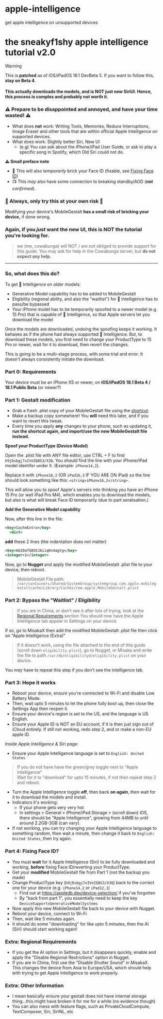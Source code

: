 # apple-intelligence
get apple intelligence on unsupported devices


# the sneakyf1shy apple intelligence tutorial v2.0

> [!WARNING]
> This is **patched** as of iOS/iPadOS 18.1 DevBeta 5. If you want to follow this, **stay on Beta 4**.


#### This actually downloads the models, and is NOT just new SiriUI. Hence, this process is complex and **probably not worth it.**

### ⚠️ Prepare to be disappointed and annoyed, and have your time wasted! ⚠️
- What does **not** work: Writing Tools, Memories, Reduce Interruptions, Image Eraser and other tools that are within official Apple Intelligence on supported devices.
- What does work: Slightly better Siri, New UI
  - (e.g) You can ask about the iPhone/iPad User Guide, or ask to play a specific song in Spotify, which Old Siri could not do.

**⚠️ Small preface note**
- 🧱 This will also _temporarily_ brick your Face ID (fixable, see [Fixing Face ID](#Part-4-Fixing-Face-ID))
- 📺 This _may_ also have some connection to breaking standby/AOD (_**not** confirmed_).

### 🚧 Always, only try this at your own risk 🚧
Modifying your device's MobileGestalt **has a small risk of bricking your device,** if done wrong.

### Again, if you _just_ want the new UI, this is **NOT** the tutorial you're looking for.

> we (me, cowabunga) will NOT / are not obliged to provide support for this guide. You may ask for help in the Cowabunga server, but **do not expect any help.**
---

### So, what does this do?
To get  Intelligence on older models:
- Generative Model capability has to be added to MobileGestalt
- Eligibility (regional ability, and also the "waitlist") for  Intelligence has to pass/be bypassed
- Your iPhone model has to be temporarily spoofed to a newer model (e.g. 15 Pro) that is capable of  Intelligence, so that Apple servers let you download the model

Once the models are downloaded, undoing the spoofing keeps it working. It behaves as if the phone had always supported  Intelligence.
But, to download these models, you first need to change your ProductType to 15 Pro or newer, wait for it to download, then revert the changes.

This is going to be a multi-stage process, with some trial and error. It doesn't always consistently initiate the download.


### Part 0: Requirements
Your device must be an iPhone XS or newer, on **iOS/iPadOS 18.1 Beta 4 / 18.1 Public Beta** (or newer?)

### Part 1: Gestalt modification
- Grab a fresh .plist copy of your MobileGestalt file using the [shortcut](https://www.icloud.com/shortcuts/e2077174cc424253a24164a1df674ac4).
- Make a backup copy somewhere! You **will** need this later, and if you want to revert this tweak.
- Every time you apply **any** changes to your phone, such as updating it, **run the shortcut again, and import/use the new MobileGestalt file instead.**

**Spoof your ProductType (Device Model)**

Open the .plist file with ANY file editor, use CTRL + F to find `h9jDsbgj7xIVeIQ8S3/X3Q`. You should find the line with your iPhone/iPad model identifer under it. (Example: `iPhone14,2`).

Replace it with `iPhone16,2` (OR `iPad16,3` IF YOU ARE ON iPad) so the line should look something like this: `<string>iPhone16,2</string>`.

This will allow you to spoof Apple's servers into thinking you have an iPhone 15 Pro (or well iPad Pro M4), which enables you to download the models, but also is what will break Face ID temporarily (due to part seralisation.)

**Add the Generative Model capability**

Now, after this line in the file:
```xml
<key>CacheExtra</key>
  <dict>
```
**add** these 2 lines (the indentation does not matter)
```xml
<key>A62OafQ85EJAiiqKn4agtg</key>
<integer>1</integer>
```

Now, go to **Nugget** and apply the modified MobileGestalt .plist file to your device, then reboot.
> MobileGestalt File path: `/var/containers/Shared/SystemGroup/systemgroup.com.apple.mobilegestaltcache/Library/Caches/com.apple.MobileGestalt.plist`



### Part 2: Bypass the "Waitlist" / Eligibility
> If you are in China, or don't see it after lots of trying, look at the [Regional Requirements](#extra-regional-requirements) section
You should now have the Apple Intelligence tab appear in Settings on your device.

If so, go to MisakaX then add the modified MobileGestalt .plist file then click on "Apple Intelligence (Extra)"

> If it doesn't work, using the file attached to the end of this guide (scroll down `eligibility.plist`), go to Nugget, or Misaka and write the file to path `/var/db/eligibilityd/eligibility.plist` on your device.

You _may_ have to repeat this step if you don't see the intelligence tab.

### Part 3: Hope it works
- Reboot your device, ensure you're connected to Wi-Fi and disable Low Battery Mode. 
- Then, wait upto 5 minutes to let the phone fully boot up, then close the Settings App then reopen it.
- Ensure your device's region is set to the US, and the language is US English.
- Ensure your Apple ID is NOT an EU account, if it is then just sign out of iCloud entirely. If still not working, redo step 2, and or make a non-EU apple ID.

_Inside Apple Intelligence & Siri page:_
- Ensure your Apple Intelligence language is set to `English: United States`

> If you do not have have the green/grey toggle next to "Apple Intelligence"  
> Wait for it to "download" for upto 15 minutes, if not then repeat step 2 and reboot.

- Turn the Apple Intelligence toggle **off**, then back **on again**, then wait for it to download the models and install.
- Indicators it's working:
    - If your phone gets very very hot
    - In settings > General > iPhone/iPad Storage > (scroll down) iOS, there should be "Apple Intelligence", growing from 44MB to until around 2.2GB-3GB (can vary).
- If not working, you can try changing your Apple Intelligence language to something random, then wait a minute, then change it back to `English: United States`, then try again.

### Part 4: Fixing Face ID?
- You must **wait** for it Apple Intelligence (Siri) to be fully downloaded and working, **before** fixing Face ID/reverting your ProductType.
- Get your **modified** MobileGestalt file from Part 1 (not the backup you made)
- Change ProductType key (`h9jDsbgj7xIVeIQ8S3/X3Q`) back to the correct one for your device (e.g. `iPhone14,2` or `iPad12,1`)
    - Find out at https://appledb.dev/device-selection/ if you've forgotten
    - By "back from part 1", you essentially need to keep the key `DeviceSupportsGenerativeModelSystems`
- Now apply this new MobileGestalt file back to your device with Nugget.
- Reboot your device, connect to Wi-Fi
- Then, wait like 5 minutes again.
- It should do some "downloading" for like upto 5 minutes, then the AI (Siri) should start working again!

### Extra: Regional Requirements
- If you get the AI option in Settings, but it disappears quickly, enable and apply the "Disable Regional Restrictions" option in Nugget.
- If you are in China, first use the "Disable Shutter Sound" in MisakaX. This changes the device from Asia to Europe/USA, which should help with trying to get Apple Intelligence to work properly.

### Extra: Other Information
- I mean basically ensure your gestalt does not have internal storage thing...this might have broken it for me for a while (no evidence though)
- You can also mess with feature flags, such as PrivateCloudCompute, TextComposer, Siri, SiriNL, etc
